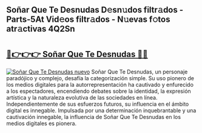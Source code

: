 ## Soñar Que Te Desnudas D𝚎sn𝚞dos filtr𝚊dos - Parts-5At Vid𝚎os filtr𝚊dos - N𝚞evas f𝚘tos atr𝚊ctivas 4Q2Sn

# <h2><a href="http://mb7asqy.tromn.icu/?c=So%c3%b1ar+Que+Te+Desnudas">🔗👉👉👉 Soñar Que Te Desnudas 🔗🔗</a></h2>

[![Soñar Que Te Desnudas nuevo](https://i.imgur.com/pEAQMta.gif)](http://mb7asqy.tromn.icu/?c=So%c3%b1ar+Que+Te+Desnudas)
Soñar Que Te Desnudas, un personaje paradójico y complejo, desafía la categorización simple. Su uso pionero de los medios digitales para la autorrepresentación ha cautivado y enfurecido a los espectadores, encendiendo debates sobre la identidad, la expresión artística y la naturaleza evolutiva de las sociedades en línea. Independientemente de sus esfuerzos futuros, su influencia en el ámbito digital es innegable. Impulsada por una determinación inquebrantable y una cautivación innegable, la influencia de Soñar Que Te Desnudas en los medios digitales es pionera.
